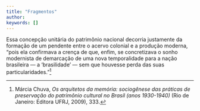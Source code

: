 ```yaml
---
title: "Fragmentos"
author:
keywords: []
---
```


<p>Essa concepção unitária do patrimônio nacional decorria justamente da formação de um pendente entre o acervo colonial e a produção moderna, “pois ela confirmava a crença de que, enfim, se concretizava o sonho modernista de demarcação de uma nova temporalidade para a nação brasileira — a ‘brasilidade’ — sem que houvesse perda das suas particularidades.”<span class="citation" data-cites="chuva:2009arquitetos"><a href="#fn1" class="footnote-ref" id="fnref1" role="doc-noteref"><sup>1</sup></a></span></p>
<section class="footnotes" role="doc-endnotes">
<hr />
<ol>
<li id="fn1" role="doc-endnote"><p>Márcia Chuva, <em>Os arquitetos da memória: sociogênese das práticas de preservação do patrimônio cultural no Brasil (anos 1930-1940)</em> (Rio de Janeiro: Editora UFRJ, 2009), 333.<a href="#fnref1" class="footnote-back" role="doc-backlink">↩︎</a></p></li>
</ol>
</section>

